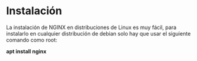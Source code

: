 # Instalación
La instalación de NGINX en distribuciones de Linux es muy fácil, para instalarlo en cualquier distribución de debian solo hay que usar el siguiente comando como root:

**apt install nginx**

